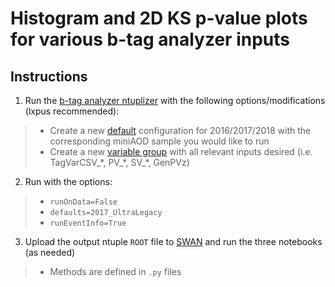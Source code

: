 # Histogram and 2D KS p-value plots for various b-tag analyzer inputs

## Instructions
1. Run the [b-tag analyzer ntuplizer](https://github.com/cms-btv-pog/RecoBTag-PerformanceMeasurements) with the following options/modifications (lxpus recommended):
> * Create a new [default](https://github.com/cms-btv-pog/RecoBTag-PerformanceMeasurements/tree/9_4_X/python/defaults) configuration for 2016/2017/2018 with the corresponding miniAOD sample you would like to run
> * Create a new [variable group](https://github.com/cms-btv-pog/RecoBTag-PerformanceMeasurements/blob/9_4_X/python/varGroups_cfi.py) with all relevant inputs desired (i.e. TagVarCSV_\*, PV_\*, SV_\*, GenPVz)
2. Run with the options:
> * `runOnData=False`
> * `defaults=2017_UltraLegacy`
> * `runEventInfo=True`
3. Upload the output ntuple `ROOT` file to [SWAN](swan.cern.ch) and run the three notebooks (as needed)
> * Methods are defined in `.py` files
